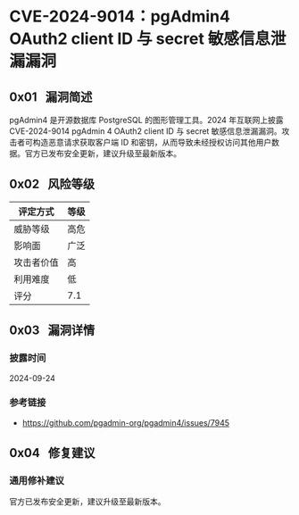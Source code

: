 # CVE-2024-9014：pgAdmin4 OAuth2 client ID 与 secret 敏感信息泄漏漏洞

## 0x01   漏洞简述

pgAdmin4 是开源数据库 PostgreSQL 的图形管理工具。2024 年互联网上披露 CVE-2024-9014 pgAdmin 4 OAuth2 client ID 与 secret 敏感信息泄漏漏洞。攻击者可构造恶意请求获取客户端 ID 和密钥，从而导致未经授权访问其他用户数据。官方已发布安全更新，建议升级至最新版本。

## 0x02   风险等级

| 评定方式  | 等级  |
| ----- | --- |
| 威胁等级  | 高危  |
| 影响面   | 广泛  |
| 攻击者价值 | 高   |
| 利用难度  | 低   |
| 评分    | 7.1 |

## 0x03   漏洞详情

### 披露时间

2024-09-24

### 参考链接

- https://github.com/pgadmin-org/pgadmin4/issues/7945

## 0x04   修复建议

### 通用修补建议

官方已发布安全更新，建议升级至最新版本。
